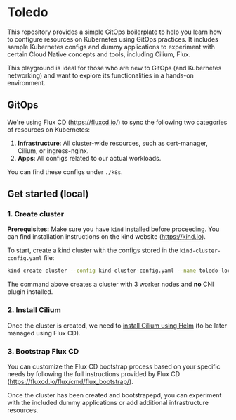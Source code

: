 # Toledo

This repository provides a simple GitOps boilerplate to help you learn how to configure resources on Kubernetes using GitOps practices. It includes sample Kubernetes configs and dummy applications to experiment with certain Cloud Native concepts and tools, including Cilium, Flux.

This playground is ideal for those who are new to GitOps (and Kubernetes networking) and want to explore its functionalities in a hands-on environment.

## GitOps

We're using Flux CD (https://fluxcd.io/) to sync the following two categories of resources on Kubernetes:

1. **Infrastructure**: All cluster-wide resources, such as cert-manager, Cilium, or ingress-nginx.
2. **Apps**: All configs related to our actual workloads.

You can find these configs under `./k8s`.

## Get started (local)

### 1. Create cluster

**Prerequisites:** Make sure you have `kind` installed before proceeding. You can find installation instructions on the kind website (https://kind.io).

To start, create a kind cluster with the configs stored in the `kind-cluster-config.yaml` file:

```sh
kind create cluster --config kind-cluster-config.yaml --name toledo-local
```

The command above creates a cluster with 3 worker nodes and **no** CNI plugin installed.

### 2. Install Cilium

Once the cluster is created, we need to [install Cilium using Helm](https://docs.cilium.io/en/stable/installation/k8s-install-helm/) (to be later managed using Flux CD).

### 3. Bootstrap Flux CD

You can customize the Flux CD bootstrap process based on your specific needs by following the full instructions provided by Flux CD (https://fluxcd.io/flux/cmd/flux_bootstrap/).

Once the cluster has been created and bootstrapepd, you can experiment with the included dummy applications or add additional infrastructure resources.

